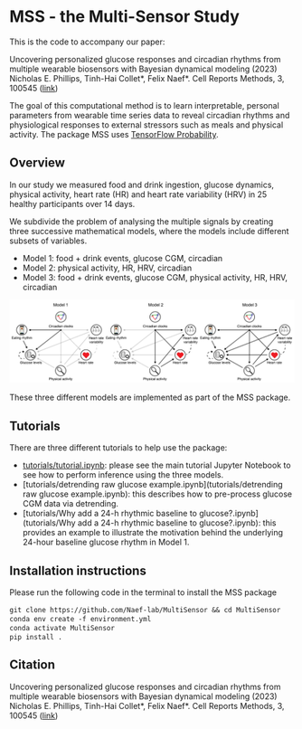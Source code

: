 # MSS - the Multi-Sensor Study

This is the code to accompany our paper: 

Uncovering personalized glucose responses and circadian rhythms from multiple wearable biosensors with Bayesian dynamical modeling (2023) Nicholas E. Phillips, Tinh-Hai Collet\*, Felix Naef\*. Cell Reports Methods, 3, 100545 ([link](https://doi.org/10.1016/j.crmeth.2023.100545))

The goal of this computational method is to learn interpretable, personal parameters from wearable time series data to reveal circadian rhythms and physiological responses to external stressors such as meals and physical activity. The package MSS uses [TensorFlow Probability](https://www.tensorflow.org/probability).

## Overview

In our study we measured food and drink ingestion, glucose dynamics, physical activity, heart rate (HR) and heart rate variability (HRV) in 25 healthy participants over 14 days.

We subdivide the problem of analysing the multiple signals by creating three successive mathematical models, where the models include different subsets of variables.

- Model 1: food + drink events, glucose CGM, circadian
- Model 2: physical activity, HR, HRV, circadian
- Model 3: food + drink events, glucose CGM, physical activity, HR, HRV, circadian

![modelsoverview.png](images/modelsoverview.png)

These three different models are implemented as part of the MSS package.

## Tutorials

There are three different tutorials to help use the package:

- [tutorials/tutorial.ipynb](tutorials/tutorial.ipynb): please see the main tutorial Jupyter Notebook  to see how to perform inference using the three models.
- [tutorials/detrending raw glucose example.ipynb](tutorials/detrending raw glucose example.ipynb): this describes how to pre-process glucose CGM data via detrending.
- [tutorials/Why add a 24-h rhythmic baseline to glucose?.ipynb](tutorials/Why add a 24-h rhythmic baseline to glucose?.ipynb): this provides an example to illustrate the motivation behind the underlying 24-hour baseline glucose rhythm in Model 1.

## Installation instructions

Please run the following code in the terminal to install the MSS package

```
git clone https://github.com/Naef-lab/MultiSensor && cd MultiSensor
conda env create -f environment.yml
conda activate MultiSensor
pip install .
```

## Citation

Uncovering personalized glucose responses and circadian rhythms from multiple wearable biosensors with Bayesian dynamical modeling (2023) Nicholas E. Phillips, Tinh-Hai Collet\*, Felix Naef\*. Cell Reports Methods, 3, 100545 ([link](https://doi.org/10.1016/j.crmeth.2023.100545))